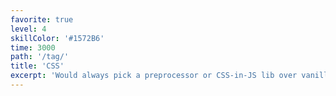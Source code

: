 ```yaml
---
favorite: true
level: 4
skillColor: '#1572B6'
time: 3000
path: '/tag/'
title: 'CSS'
excerpt: 'Would always pick a preprocessor or CSS-in-JS lib over vanilla if possible. Big fan of CSS Variables and the Grid spec.'
---
```


